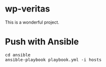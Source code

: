 # wp-veritas

This is a wonderful project.

# Push with Ansible

<pre>
cd ansible
ansible-playbook playbook.yml -i hosts
</pre>
